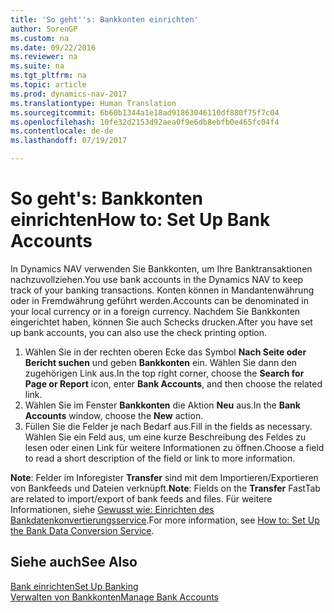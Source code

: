```yaml
---
title: 'So geht''s: Bankkonten einrichten'
author: SorenGP
ms.custom: na
ms.date: 09/22/2016
ms.reviewer: na
ms.suite: na
ms.tgt_pltfrm: na
ms.topic: article
ms.prod: dynamics-nav-2017
ms.translationtype: Human Translation
ms.sourcegitcommit: 6b60b1344a1e18ad91863046110df880f75f7c04
ms.openlocfilehash: 10fe32d2153d92aea0f9e6db8ebfb0e465fc04f4
ms.contentlocale: de-de
ms.lasthandoff: 07/19/2017

---
```


# <a name="how-to-set-up-bank-accounts"></a><span data-ttu-id="b746b-102">So geht's: Bankkonten einrichten</span><span class="sxs-lookup"><span data-stu-id="b746b-102">How to: Set Up Bank Accounts</span></span>
<span data-ttu-id="b746b-103">In Dynamics NAV verwenden Sie Bankkonten, um Ihre Banktransaktionen nachzuvollziehen.</span><span class="sxs-lookup"><span data-stu-id="b746b-103">You use bank accounts in the Dynamics NAV to keep track of your banking transactions.</span></span> <span data-ttu-id="b746b-104">Konten können in Mandantenwährung oder in Fremdwährung geführt werden.</span><span class="sxs-lookup"><span data-stu-id="b746b-104">Accounts can be denominated in your local currency or in a foreign currency.</span></span> <span data-ttu-id="b746b-105">Nachdem Sie Bankkonten eingerichtet haben, können Sie auch Schecks drucken.</span><span class="sxs-lookup"><span data-stu-id="b746b-105">After you have set up bank accounts, you can also use the check printing option.</span></span>

1. <span data-ttu-id="b746b-106">Wählen Sie in der rechten oberen Ecke das Symbol **Nach Seite oder Bericht suchen** und geben **Bankkonten** ein. Wählen Sie dann den zugehörigen Link aus.</span><span class="sxs-lookup"><span data-stu-id="b746b-106">In the top right corner, choose the **Search for Page or Report** icon, enter **Bank Accounts**, and then choose the related link.</span></span>
2. <span data-ttu-id="b746b-107">Wählen Sie im Fenster **Bankkonten** die Aktion **Neu** aus.</span><span class="sxs-lookup"><span data-stu-id="b746b-107">In the **Bank Accounts** window, choose the **New** action.</span></span>
3. <span data-ttu-id="b746b-108">Füllen Sie die Felder je nach Bedarf aus.</span><span class="sxs-lookup"><span data-stu-id="b746b-108">Fill in the fields as necessary.</span></span> <span data-ttu-id="b746b-109">Wählen Sie ein Feld aus, um eine kurze Beschreibung des Feldes zu lesen oder einen Link für weitere Informationen zu öffnen.</span><span class="sxs-lookup"><span data-stu-id="b746b-109">Choose a field to read a short description of the field or link to more information.</span></span>

<span data-ttu-id="b746b-110">**Note**: Felder im Inforegister **Transfer** sind mit dem Importieren/Exportieren von Bankfeeds und Dateien verknüpft.</span><span class="sxs-lookup"><span data-stu-id="b746b-110">**Note**: Fields on the **Transfer** FastTab are related to import/export of bank feeds and files.</span></span> <span data-ttu-id="b746b-111">Für weitere Informationen, siehe [Gewusst wie: Einrichten des Bankdatenkonvertierungsservice](bank-how-setup-bank-data-conversion-service.md).</span><span class="sxs-lookup"><span data-stu-id="b746b-111">For more information, see [How to: Set Up the Bank Data Conversion Service](bank-how-setup-bank-data-conversion-service.md).</span></span>

## <a name="see-also"></a><span data-ttu-id="b746b-112">Siehe auch</span><span class="sxs-lookup"><span data-stu-id="b746b-112">See Also</span></span>  
[<span data-ttu-id="b746b-113">Bank einrichten</span><span class="sxs-lookup"><span data-stu-id="b746b-113">Set Up Banking</span></span>](bank-setup-banking.md)  
[<span data-ttu-id="b746b-114">Verwalten von Bankkonten</span><span class="sxs-lookup"><span data-stu-id="b746b-114">Manage Bank Accounts</span></span>](bank-manage-bank-accounts.md)

